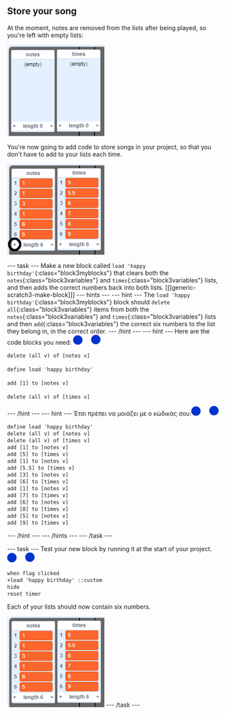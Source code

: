 ## Store your song

At the moment, notes are removed from the lists after being played, so you're left with empty lists:

![Empty lists](images/empty-lists.png)

You're now going to add code to store songs in your project, so that you don't have to add to your lists each time.

![Add notes and times to lists](images/lists-add-annotated.png)

\--- task \--- Make a new block called `load 'happy birthday'`{:class="block3myblocks"} that clears both the `notes`{:class="block3variables"} and `times`{:class="block3variables"} lists, and then adds the correct numbers back into both lists. [[[generic-scratch3-make-block]]] \--- hints \--- \--- hint \--- The `load 'happy birthday'`{:class="block3myblocks"} block should `delete all`{:class="block3variables"} items from both the `notes`{:class="block3variables"} and `times`{:class="block3variables"} lists and then `add`{:class="block3variables"} the correct six numbers to the list they belong in, in the correct order. \--- /hint \--- \--- hint \--- Here are the code blocks you need: ![notes-sprite](images/note-sprite.png)

```blocks3
delete (all v) of [notes v]

define load 'happy birthday'

add [1] to [notes v]

delete (all v) of [times v]
```

\--- /hint \--- \--- hint \--- Έτσι πρέπει να μοιάζει με ο κώδικάς σου:![notes-sprite](images/note-sprite.png)

```blocks3
define load 'happy birthday'
delete (all v) of [notes v]
delete (all v) of [times v]
add [1] to [notes v]
add [5] to [times v]
add [1] to [notes v]
add [5.5] to [times v]
add [3] to [notes v]
add [6] to [times v]
add [1] to [notes v]
add [7] to [times v]
add [6] to [notes v]
add [8] to [times v]
add [5] to [notes v]
add [9] to [times v]
```

\--- /hint \--- \--- /hints \--- \--- /task \---

\--- task \--- Test your new block by running it at the start of your project. ![notes-sprite](images/note-sprite.png)

```blocks3
when flag clicked
+load 'happy birthday' ::custom
hide
reset timer
```

Each of your lists should now contain six numbers.

![Lists of notes and times](images/lists-add.png) \--- /task \---